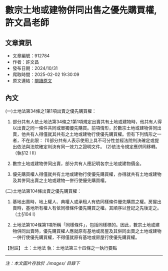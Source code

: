 # 數宗土地或建物併同出售之優先購買權,許文昌老師

## 文章資訊
- 文章編號：912784
- 作者：許文昌
- 發布日期：2024/10/31
- 爬取時間：2025-02-02 19:30:09
- 原文連結：[閱讀原文](https://real-estate.get.com.tw/Columns/detail.aspx?no=912784)

## 內文
(一)土地法第34條之1第1項出賣之優先購買權：

1. 部分共有人依土地法第34條之1第1項規定出賣共有土地或建物時，他共有人得以出賣之同一條件共同或單獨優先購買。前項情形，於數宗土地或建物併同出賣，他共有人得僅就其共有之土地或建物行使優先購買權。但有下列情形之一者，不在此限： (1)部分共有人表示使用上具不可分性並經法院判決確定或提出依法與法院確定判決有同一效力之證明文件。 (2)依法令規定應併同移轉。（執§12 I II）

2. 數宗土地或建物併同出賣，部分共有人應記明各宗土地或建物價金。

3. 優先購買權人得僅就共有土地或建物行使優先購買權，亦得就共有土地或建物及其併同出賣之土地或建物一併行使優先購買權。

(二)土地法第104條出賣之優先購買權：

1. 基地出賣時，地上權人、典權人或承租人有依同樣條件優先購買之權。房屋出賣時，基地所有權人有依同樣條件優先購買之權。其順序以登記之先後定之。（土§104 I）

2. 土地法第104條第1項所稱「同樣條件」，包括同樣標的。因此，數宗土地或建物併同出賣時，優先購買權人應就原有基地或房屋及其併同出賣之土地或建物一併行使優先購買權，不得僅就原有基地或房屋行使優先購買權。

【附註】 土：土地法 執：土地法第三十四條之一執行要點

---
*注：本文圖片存放於 ./images/ 目錄下*
